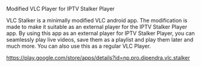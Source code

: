 Modified VLC Player for IPTV Stalker Player

VLC Stalker is a minimally modified VLC android app. The modification is made to make it suitable as an external player for the IPTV Stalker Player app. By using this app as an external player for IPTV Stalker Player, you can seamlessly play live videos, save them as a playlist and play them later and much more. 
You can also use this as a regular VLC Player. 

https://play.google.com/store/apps/details?id=np.pro.dipendra.vlc.stalker
